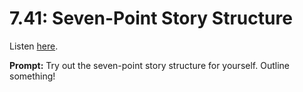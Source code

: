 # 7.41: Seven-Point Story Structure 

Listen [here](http://www.writingexcuses.com/2012/10/07/writing-excuses-7-41-seven-point-story-structure/). 

**Prompt:** Try out the seven-point story structure for yourself. Outline something!
